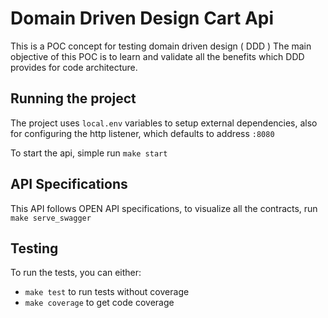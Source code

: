 # Domain Driven Design Cart Api

This is a POC concept for testing domain driven design ( DDD )
The main objective of this POC is to learn and validate all the benefits which DDD provides for code architecture.

## Running the project

The project uses `local.env` variables to setup external dependencies, also for configuring the http listener, which defaults to address `:8080`

To start the api, simple run `make start`

## API Specifications

This API follows OPEN API specifications, to visualize all the contracts, run `make serve_swagger`

## Testing

To run the tests, you can either:

- `make test` to run tests without coverage
- `make coverage` to get code coverage
